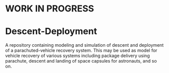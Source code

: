 # WORK IN PROGRESS

# Descent-Deployment
A repository containing modeling and simulation of descent and deployment of a parachuted-vehicle recovery system. This may be used as model for vehicle recovery of various systems including package delivery using parachute, descent and landing of space capsules for astronauts, and so on.
